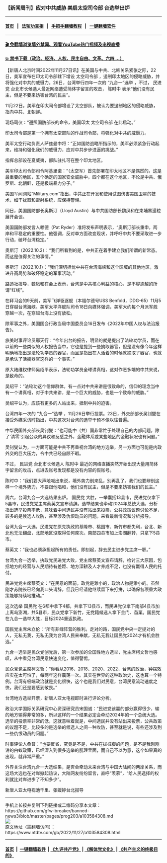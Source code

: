 ### 【新闻周刊】应对中共威胁 美启太空司令部 台选举出炉
------------------------

#### [首页](https://github.com/gfw-breaker/banned-news3/blob/master/README.md) &nbsp;&nbsp;|&nbsp;&nbsp; [法轮功真相](https://github.com/begood0513/basic/blob/master/README.md)  &nbsp;&nbsp;|&nbsp;&nbsp; [手把手翻墙教程](https://github.com/gfw-breaker/guides/wiki)  &nbsp;&nbsp;|&nbsp;&nbsp; [一键翻墙软件](https://github.com/gfw-breaker/nogfw/blob/master/README.md)  



<hr/>



#### [ 🎬  免翻墙浏览墙外禁闻、观看YouTube热门视频及电视直播](https://github.com/gfw-breaker/HelloWorld)

#### [ 💥  禁书下载（政治、经济、人权、民主自由、文革、六四 ...）](https://github.com/gfw-breaker/books/blob/master/README.md)



<div><div class="post_content" itemprop="articleBody">
 <p>
  【新唐人北京时间2022年11月27日讯】在美国与中共、北韩关系紧张之际，22日，美军宣布在印太司令部辖下增设
  <ok href="https://www.ntdtv.com/gb/太空司令部.htm">
   太空司令部
  </ok>
  ，遏制印太地区的侵略威胁，并将强化对中共的威慑力。26日，台湾举行四年一次的
  <ok href="https://www.ntdtv.com/gb/“九合一”选举.htm">
   “九合一”选举
  </ok>
  ，不过，
  <ok href="https://www.ntdtv.com/gb/民进党.htm">
   民进党
  </ok>
  台北市长候选人最近网络遭受简体字留言的攻击，
  <ok href="https://www.ntdtv.com/gb/陈时中.htm">
   陈时中
  </ok>
  表示“他们没有民主，但是不要来妨害台湾的民主”。
 </p>
 <p>
  11月22日，美军在印太司令部增设了太空部队，被认为要遏制地区的侵略威胁，指向中共、北朝鲜。
 </p>
 <p>
  现场司仪：“遵照国防部长的命令，美国印太
  <ok href="https://www.ntdtv.com/gb/太空司令部.htm">
   太空司令部
  </ok>
  在此启动。”
 </p>
 <p>
  印太司令部是第一个拥有太空部队的作战司令部，将强化对中共的威慑力。
 </p>
 <p>
  美军太空行动负责人萨兹曼中将：“正如国防战略所指示的，美军必须紧急行动起来，维持和强化我们的威慑力，应对中共步步进逼的挑战。”
 </p>
 <p>
  指挥总部设在夏威夷，部队驻扎可在整个印太地区。
 </p>
 <p>
  美军印太司令部司令阿基里诺：“（太空军）首先部署在印太地区不是偶然的。这是最重要的地区，五个确定的国家安全威胁中，四个都在这个地区，不论是中共、俄罗斯、北朝鲜，还是极端暴力分子。”
 </p>
 <p>
  美国军闻网站“Military.com”指出，中共正在开发和使用试图伤害美国卫星的技术，如干扰器和雷射系统，应保持警惕。
 </p>
 <p>
  同日，美国国防部长奥斯汀（Lloyd Austin）与中共国防部长魏凤和在柬埔寨暹粒展开会谈。
 </p>
 <p>
  美国国防部发言人赖德（Pat Ryder）准将发布声明表示，“奥斯汀部长重申，两岸和平稳定的重要性。他强调，反对单方面改变现状，并呼吁中共不要采取进一步行动，破坏台湾稳定。”
 </p>
 <p>
  奥斯汀（2022.10.2）：“我们所看到的是，中共正在着手建立我们所谓的新常态。而这是值得关注的事情。”
 </p>
 <p>
  奥斯汀（2022.10.1）：“我们深切担忧中共在台湾海峡和这个区域的其他地区，激进升高局势和破坏稳定的军事活动。”
 </p>
 <p>
  路透社报导，魏凤和在会上表示，台湾是中共核心利益的核心，是不容逾越的所谓“红线”。
 </p>
 <p>
  在拜习会的9天前，美军飞弹驱逐舰（本福尔德号USS Benfold，DDG-65）11月5日穿越台湾海峡。美军太平洋舰队司令18日向媒体强调，美军大约每个月派军舰穿越一次，在穿越台海上没有放松。
 </p>
 <p>
  除军事之外，美国国会行政当局中国委员会16日发布《2022年中国人权与法治报告》。
 </p>
 <p>
  旅美时事评论员邢天行：“今年出台的报告，明显的就是提出了法轮功学员，而在以前的一些类似的人权报告当中，它也是提到一些摘取器官，但是没有像今年这样明确地指出是法轮功学员的器官，而且是指出在人活着的时候就摘取了器官，也就是承认了活摘器官这样的一个事实。”
 </p>
 <p>
  原大陆维权律师吴绍平表示，法轮功学员全球讲真相，这对作恶多端的中共来说，是致命的。
 </p>
 <p>
  吴绍平：“法轮功这个信仰群体，有一点对中共来讲是很致命的，信仰的理念当中有一个讲真相，对于中共来讲，是一个巨大的威胁，也是一个致命的威胁。”
 </p>
 <p>
  吴绍平认为，应该有更多的人站出来，抵制中共的迫害。
 </p>
 <p>
  台湾四年一次的
  <ok href="https://www.ntdtv.com/gb/“九合一”选举.htm">
   “九合一”选举
  </ok>
  ，11月26日举行投票。23日，外交部部长吴钊燮在接受外媒采访时指出，中共这次对台湾的选举干预不像以往普遍。
 </p>
 <p>
  中华民国外交部长吴钊燮：“也可能中（共）国非常忙于处理自己的内部问题。除了‘清零’引起公众的异议和反感之外，金融体系或某些地区的金融状况也有问题。”
 </p>
 <p>
  吴钊燮认为，一方面可能是中共不再重视台湾的地方选举，另一方面也可能是内政外交的巨大压力，令中共已经自顾不暇。
 </p>
 <p>
  不过，
  <ok href="https://www.ntdtv.com/gb/民进党.htm">
   民进党
  </ok>
  台北市长候选人
  <ok href="https://www.ntdtv.com/gb/陈时中.htm">
   陈时中
  </ok>
  最近的网络直播突然开始出现大量用简体字留言的攻击，点进去账号发现都是没有内容的假账号。
 </p>
 <p>
  陈时中：“我们要大声地喊出来说，境外势力别来乱，别再乱了。我们也要辨别这样一个境外势力，不要跟他唱和，他们没有民主，但是不要来妨害我们的民主。”
 </p>
 <p>
  周六，台湾九合一大选结果出炉。
  <ok href="https://www.ntdtv.com/gb/国民党.htm">
   国民党
  </ok>
  大胜，一举囊括13县市，民进党仅拿下5县市，民进党党主席蔡英文宣布请辞。选举结果也牵动2024年总统大选，分析指出选举投票率低，意味着中间选民并没有站出来投票，公共政策议题讨论不足，较多的是候选人攻防，甚至涉及仇恨动员的问题。来看最新情况和分析报导。
 </p>
 <p>
  台湾九合一大选，民进党在原先执政的基隆市、桃园市、新竹市都失利，台北、新北也无法翻盘，北部地区没取得任何席次。南部四县市加上澎湖翻转，只拿下5县市。
 </p>
 <p>
  蔡英文：“我也必须承担起所有的责任。即刻起，辞去民主进步党主席一职。”
 </p>
 <p>
  台湾九合一选举，执政党民进党大败，党主席蔡英文宣布请辞，检讨三大原因，包括地方的经营与人民期待有差距、地方深耕及人才养成不足，也没有赢得人民的托付。
 </p>
 <p>
  民进党党主席蔡英文：“在民意的面前，政党是渺小的，政治人物是渺小的。虽然刚才苏院长已经向我口头请辞，但我已经请他继续留下来打拼，以确保各项重大政策能够持续地推动。”
 </p>
 <p>
  这次选举
  <ok href="https://www.ntdtv.com/gb/国民党.htm">
   国民党
  </ok>
  在6都中拿下4都，共拿下13县市，而民进党仅拿下南部4县市加上离岛澎湖，共5县市，民众党拿下新竹，无党籍候选人拿下金门、苗栗。国民党在九合一选举大胜，目标2024重返执政。
 </p>
 <p>
  国民党主席朱立伦：“所有非绿阵营的胜利。走对的路，国民党中央一定提对的人，无私无我，无私无我为台湾人民来奉献，无私无我让国民党2024才有机会胜选。”
 </p>
 <p>
  九合一选举是民众党创党后，第一次参加的全国性地方选举，党主席柯文哲也感叹，从中看见台湾民意快速变化，值得警惕。
 </p>
 <p>
  民众党党主席柯文哲：“你看从2016、2018、2020、2022，台湾的政治，钟摆效应实在太可怕了，每两年这样震荡一次。其实在世界的这种政治史，这也算一个特例。台湾有极端政治就是变化很快，这个也是我们对民意，台湾民意流动速度之快，我们还是要感到敬畏。”
 </p>
 <p>
  台湾地方选举开票，新唐人亚太电视即时进行评论分析。
 </p>
 <p>
  政治大学国际关系研究中心资深研究员宋国诚：“民进党该赢的部分赢得很少，输的地方输得非常的多，所以这样的一个结果必定会牵动2024年的一个总统大选。选举的投票率非常的低，这就意味着就是，中间选民并没有站出来投票，公共政策的议题不足，比较多的是选举的候选人之间一种攻防，甚至就是说，有些还涉及到一些仇恨动员的问题。”
 </p>
 <p>
  时事评论人桑普：“也要反省，究竟是不是，中共在拔桩脚的问题，是不是我刚刚讲的白蚁政策，已经深入到很多选举的肌理里面，而自己不以为意，这个如果真的出现，就非常严重。”
 </p>
 <p>
  外界关注台湾九合一大选结果，是否会牵动未来台湾与中国大陆间的两岸关系，而这场大选也在对岸掀起热议，大陆网友纷纷留言，直呼“羡慕”，“给人民选择的权利就比对岸进步了不知多少”。
 </p>
 <p>
  新唐人亚太电视池千里、张媛婷台北报导
 </p>
 <div class="single_ad">
 </div>
</div>
</div>
<hr/>
手机上长按并复制下列链接或二维码分享本文章：<br/>
https://github.com/gfw-breaker/banned-news3/blob/master/pages/prog203/a103584308.md <br/>
<a href='https://github.com/gfw-breaker/banned-news3/blob/master/pages/prog203/a103584308.md'><img src='https://github.com/gfw-breaker/banned-news3/blob/master/pages/prog203/a103584308.md.png'/></a> <br/>
原文地址（需翻墙访问）：https://www.ntdtv.com/gb/2022/11/27/a103584308.html


------------------------
#### [首页](https://github.com/gfw-breaker/banned-news3/blob/master/README.md) &nbsp;|&nbsp; [一键翻墙软件](https://github.com/gfw-breaker/nogfw/blob/master/README.md) &nbsp;| [《九评共产党》](https://github.com/gfw-breaker/9ping.md/blob/master/README.md#九评之一评共产党是什么) | [《解体党文化》](https://github.com/gfw-breaker/jtdwh.md/blob/master/README.md) | [《共产主义的终极目的》](https://github.com/gfw-breaker/gczydzjmd.md/blob/master/README.md)


<img src='http://gfw-breaker.win/banned-news3/pages/prog203/a103584308.md' width='0px' height='0px'/>